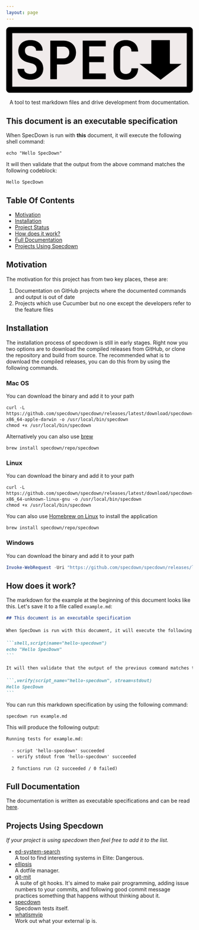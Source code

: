 ```yaml
---
layout: page
---
```


<p align="center">
  <img alt="specdown" src="./logo/logo.png">
</p>

<p align="center">A tool to test markdown files and drive development from documentation.</p>

## This document is an executable specification

When SpecDown is run with **this** document, it will execute the following shell command:

``` shell
echo "Hello SpecDown"
```

It will then validate that the output from the above command matches the following codeblock:

    Hello SpecDown

## Table Of Contents

- [Motivation](#motivation)
- [Installation](#installation)
- [Project Status](#project-status)
- [How does it work?](#how-does-it-work)
- [Full Documentation](#full-documentation)
- [Projects Using Specdown](#projects-using-specdown)

## Motivation

The motivation for this project has from two key places, these are:

1.  Documentation on GitHub projects where the documented commands and output is out of date
2.  Projects which use Cucumber but no one except the developers refer to the feature files

## Installation

The installation process of specdown is still in early stages.
Right now you two options are to download the compiled releases from GitHub, or clone the repository and build from source.
The recommended what is to download the compiled releases, you can do this from by using the following commands.

### Mac OS

You can download the binary and add it to your path

``` shell
curl -L https://github.com/specdown/specdown/releases/latest/download/specdown-x86_64-apple-darwin -o /usr/local/bin/specdown
chmod +x /usr/local/bin/specdown
```

Alternatively you can also use [brew](https://brew.sh/)

``` shell
brew install specdown/repo/specdown
```

### Linux

You can download the binary and add it to your path

``` shell
curl -L https://github.com/specdown/specdown/releases/latest/download/specdown-x86_64-unknown-linux-gnu -o /usr/local/bin/specdown
chmod +x /usr/local/bin/specdown
```

You can also use [Homebrew on Linux](https://docs.brew.sh/Homebrew-on-Linux) to install the application

``` shell
brew install specdown/repo/specdown
```

### Windows

You can download the binary and add it to your path

``` powershell
Invoke-WebRequest -Uri "https://github.com/specdown/specdown/releases/latest/download/specdown-x86_64-pc-windows-msvc.exe" -OutFile "specdown.exe"
```

## How does it work?

The markdown for the example at the beginning of this document looks like this.
Let's save it to a file called `example.md`:

```` markdown
## This document is an executable specification

When SpecDown is run with this document, it will execute the following shell script.

```shell,script(name="hello-specdown")
echo "Hello SpecDown"
```

It will then validate that the output of the previous command matches the following codeblock.

```,verify(script_name="hello-specdown", stream=stdout)
Hello SpecDown
```
````

You can run this markdown specification by using the following command:

``` shell
specdown run example.md
```

This will produce the following output:

``` text
Running tests for example.md:

  - script 'hello-specdown' succeeded
  - verify stdout from 'hello-specdown' succeeded

  2 functions run (2 succeeded / 0 failed)

```

## Full Documentation

The documentation is written as executable specifications and can be read [here](./docs/index.md).

## Projects Using Specdown

*If your project is using specdown then feel free to add it to the list.*

- [ed-system-search](https://github.com/PurpleBooth/ed-system-search)
  <br>
  A tool to find interesting systems in Elite: Dangerous.
- [ellipsis](https://github.com/PurpleBooth/ellipsis)
  <br>
  A dotfile manager.
- [git-mit](https://github.com/PurpleBooth/git-mit)
  <br>
  A suite of git hooks. It's aimed to make pair programming, adding issue numbers to your commits, and following good commit message practices something that happens without thinking about it.
- [specdown](https://github.com/specdown/specdown)
  <br>
  Specdown tests itself.
- [whatismyip](https://github.com/PurpleBooth/whatismyip)
  <br>
  Work out what your external ip is.

